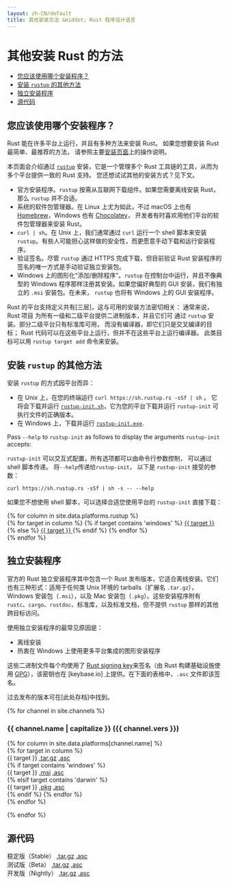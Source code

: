 ```yaml
---
layout: zh-CN/default
title: 其他安装方法 &middot; Rust 程序设计语言
---
```


# 其他安装 Rust 的方法

- [您应该使用哪个安装程序？](#which)
- [安装 `rustup` 的其他方法](#more-rustup)
- [独立安装程序](#standalone)
- [源代码](#source)

## 您应该使用哪个安装程序？
<span id="which"></span>

Rust 能在许多平台上运行，并且有多种方法来安装 Rust。
如果您想要安装 Rust 最简单、最推荐的方法，
请参照主要[安装页面][installation page]上的操作说明。

本页面会介绍通过 [`rustup`] 安装，它是一个管理多个
Rust 工具链的工具，从而为多个平台提供一致的 Rust 支持。
您还想试试其他的安装方式？见下文。

- 官方安装程序。`rustup` 按需从互联网下载组件。如果您需要离线安装 Rust，那么 `rustup`
  并不合适。
- 系统的软件包管理器。在 Linux 上尤为如此，不过
  macOS 上也有 [Homebrew]，Windows 也有 [Chocolatey]，
  开发者有时喜欢用他们平台的软件包管理器来安装 Rust。
- `curl | sh`。在 Unix 上，我们通常通过 `curl` 运行一个 shell 脚本来安装 `rustup`。有些人可能担心这样做的安全性，而更愿意手动下载和运行安装程序。
- 验证签名。尽管 `rustup` 通过 HTTPS 完成下载，但目前验证 Rust 安装程序的签名的唯一方式是手动验证独立安装包。
- Windows 上的图形化“添加/删除程序”。`rustup` 在控制台中运行，并且不像典型的 Windows 程序那样注册其安装。如果您偏好典型的 GUI 安装，我们有独立的 `.msi` 安装包。在未来，
  `rustup` 也将有 Windows 上的 GUI 安装程序。

Rust 的平台支持定义共有[三层]，这与可用的安装方法密切相关：
通常来说，Rust 项目
为所有一级和二级平台提供二进制版本，并且它们可
通过 `rustup` 安装。部分二级平台只有标准库可用，
而没有编译器，即它们只是交叉编译的目标；
Rust 代码可以在这些平台上运行，但并不在这些平台上运行编译器。
此类目标可以用 `rustup target add` 命令来安装。

## 安装 `rustup` 的其他方法
<span id="rustup"></span>

安装 `rustup` 的方式因平台而异：

* 在 Unix 上，在您的终端运行 `curl https://sh.rustup.rs -sSf | sh` 。
  它将会下载并运行 [`rustup-init.sh`]，它为您的平台下载并运行
  `rustup-init` 可执行文件的正确版本。
* 在 Windows 上，下载并运行 [`rustup-init.exe`].

Pass `--help` to `rustup-init` as follows to display the arguments
`rustup-init` accepts:

`rustup-init` 可以交互式配置，所有选项都可以由命令行参数控制，
可以通过 shell 脚本传递。 将`--help`传递给`rustup-init`，
以下是 `rustup-init` 接受的参数：

```
curl https://sh.rustup.rs -sSf | sh -s -- --help
```

如果您不想使用 shell 脚本，可以选择合适您使用平台的 `rustup-init` 直接下载：

<div class="rustup-init-table">
  {% for column in site.data.platforms.rustup %}
  <div>
    {% for target in column %}
    {% if target contains 'windows' %}
    <a href="https://static.rust-lang.org/rustup/dist/{{ target }}/rustup-init.exe">
      {{ target }}
    </a>
    {% else %}
    <a href="https://static.rust-lang.org/rustup/dist/{{ target }}/rustup-init">
      {{ target }}
    </a>
    {% endif %}
    {% endfor %}
  </div>
  {% endfor %}
</div>

## 独立安装程序
<span id="standalone"></span>

官方的 Rust 独立安装程序其中包含一个 Rust 发布版本，它适合离线安装。它们也有三种形式：适用于任何类 Unix 环境的 tarballs（扩展名 `.tar.gz`）， Windows 安装包（`.msi`），以及 Mac 安装包（`.pkg`）。这些安装程序附有 
`rustc`、`cargo`、`rustdoc`、标准库，以及标准文档，但不提供 `rustup` 那样的其他跨目标访问。

使用独立安装程序的最常见原因是：

- 离线安装
- 热衷在 Windows 上使用更多平台集成的图形安装程序

这些二进制文件每个均使用了 [Rust signing key]来签名（由 Rust 构建基础设施使用 [GPG]），该密钥也在 
[keybase.io] 上提供。在下面的表格中，`.asc` 文件即该签名。

过去发布的版本可在[此处存档]中找到。

{% for channel in site.channels %}

### {{ channel.name | capitalize }} ({{ channel.vers }})
<span id="{{ channel.name }}"></span>

<div class="installer-table {{ channel.name }}">
  {% for column in site.data.platforms[channel.name] %}
  <div>
    {% for target in column %}
    <div>
      <span>{{ target }}</span>
      <a href="https://static.rust-lang.org/dist/rust-{{ channel.package }}-{{ target }}.tar.gz">.tar.gz</a>
      <a href="https://static.rust-lang.org/dist/rust-{{ channel.package }}-{{ target }}.tar.gz.asc">.asc</a>
    </div>
    {% if target contains 'windows' %}
    <div>
      <span>{{ target }}</span>
      <a href="https://static.rust-lang.org/dist/rust-{{ channel.package }}-{{ target }}.msi">.msi</a>
      <a href="https://static.rust-lang.org/dist/rust-{{ channel.package }}-{{ target }}.msi.asc">.asc</a>
    </div>
    {% elsif target contains 'darwin' %}
    <div>
      <span>{{ target }}</span>
      <a href="https://static.rust-lang.org/dist/rust-{{ channel.package }}-{{ target }}.pkg">.pkg</a>
      <a href="https://static.rust-lang.org/dist/rust-{{ channel.package }}-{{ target }}.pkg.asc">.asc</a>
    </div>
    {% endif %}
    {% endfor %}
  </div>
  {% endfor %}
</div>

{% endfor %}

## 源代码
<span id="source"></span>

<div class="installer-table">
  <div>
    <div>
      <span>稳定版（Stable）</span>
      <a href="https://static.rust-lang.org/dist/rustc-{{ site.stable }}-src.tar.gz">.tar.gz</a>
      <a href="https://static.rust-lang.org/dist/rustc-{{ site.stable }}-src.tar.gz.asc">.asc</a>
    </div>
  </div>
  <div>    
    <div>
      <span>测试版（Beta）</span>
      <a href="https://static.rust-lang.org/dist/rustc-beta-src.tar.gz">.tar.gz</a>
      <a href="https://static.rust-lang.org/dist/rustc-beta-src.gz.asc">.asc</a>
    </div>
  </div>
  <div>    
    <div>
      <span>开发版（Nightly）</span>
      <a href="https://static.rust-lang.org/dist/rustc-nightly-src.tar.gz">.tar.gz</a>
      <a href="https://static.rust-lang.org/dist/rustc-nightly-src.tar.gz.asc">.asc</a>
    </div>
  </div>
</div>

[installation page]: install.html
[`rustup`]: https://github.com/rust-lang-nursery/rustup.rs
[other-rustup]: https://github.com/rust-lang-nursery/rustup.rs#other-installation-methods
[`rustup-init.exe`]: https://static.rust-lang.org/rustup/dist/i686-pc-windows-gnu/rustup-init.exe
[`rustup-init.sh`]: https://static.rust-lang.org/rustup/rustup-init.sh
[Homebrew]: http://brew.sh/
[Chocolatey]: http://chocolatey.org/
[three tiers]: https://forge.rust-lang.org/platform-support.html
[Rust signing key]: https://static.rust-lang.org/rust-key.gpg.ascii
[GPG]: https://gnupg.org/
[available on keybase.io]: https://keybase.io/rust
[the archives]: https://static.rust-lang.org/dist/index.html
